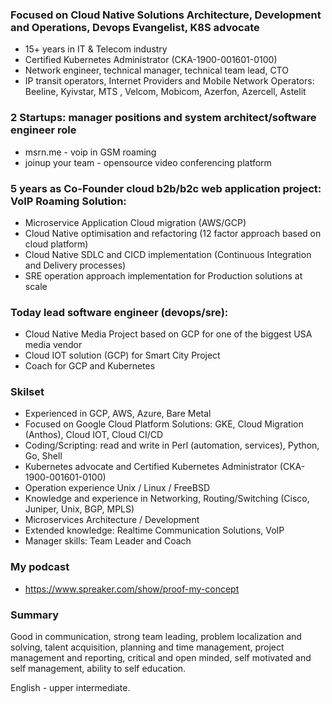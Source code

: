 ### Focused on Cloud Native Solutions Architecture, Development and Operations, Devops Evangelist, K8S advocate
- 15+ years in IT & Telecom industry
- Certified Kubernetes Administrator (CKA-1900-001601-0100) 
- Network engineer, technical manager, technical team lead, CTO
- IP transit operators, Internet Providers and Mobile Network Operators: Beeline, Kyivstar, MTS , Velcom, Mobicom, Azerfon, Azercell, Astelit

### 2 Startups: manager positions and system architect/software engineer role
- msrn.me - voip in GSM roaming
- joinup your team - opensource video conferencing platform

### 5 years as Co-Founder cloud b2b/b2c web application project: VoIP Roaming Solution:
- Microservice Application Cloud migration (AWS/GCP)
- Cloud Native optimisation and refactoring (12 factor approach based on cloud platform)
- Cloud Native SDLC and CICD implementation (Continuous Integration and Delivery processes)
- SRE operation approach implementation for Production solutions at scale

### Today lead software engineer (devops/sre):
- Cloud Native Media Project based on GCP for one of the biggest USA media vendor
- Cloud IOT solution (GCP) for Smart City Project
- Coach for GCP and Kubernetes

### Skilset
- Experienced in GCP, AWS, Azure, Bare Metal
- Focused on Google Cloud Platform Solutions: GKE, Cloud Migration (Anthos), Cloud IOT, Cloud CI/CD
- Coding/Scripting: read and write in Perl (automation, services), Python, Go, Shell
- Kubernetes advocate and Certified Kubernetes Administrator (CKA-1900-001601-0100)
- Operation experience Unix / Linux / FreeBSD
- Knowledge and experience in Networking, Routing/Switching (Cisco, Juniper, Unix, BGP, MPLS)
- Microservices Architecture / Development
- Extended knowledge: Realtime Communication Solutions, VoIP
- Manager skills: Team Leader and Coach

### My podcast
- https://www.spreaker.com/show/proof-my-concept

### Summary
Good in communication, strong team leading, problem localization and solving, talent acquisition, planning and time management, project management and reporting, critical and open minded, self motivated and self management, ability to self education.

English - upper intermediate.
